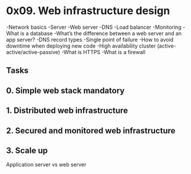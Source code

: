 # 0x09. Web infrastructure design

-Network basics
-Server
-Web server
-DNS
-Load balancer
-Monitoring
-What is a database
-What’s the difference between a web server and an app server?
-DNS record types
-Single point of failure
-How to avoid downtime when deploying new code
-High availability cluster (active-active/active-passive)
-What is HTTPS
-What is a firewall

## Tasks

## 0. Simple web stack mandatory

## 1. Distributed web infrastructure

## 2. Secured and monitored web infrastructure 

## 3. Scale up
Application server vs web server

